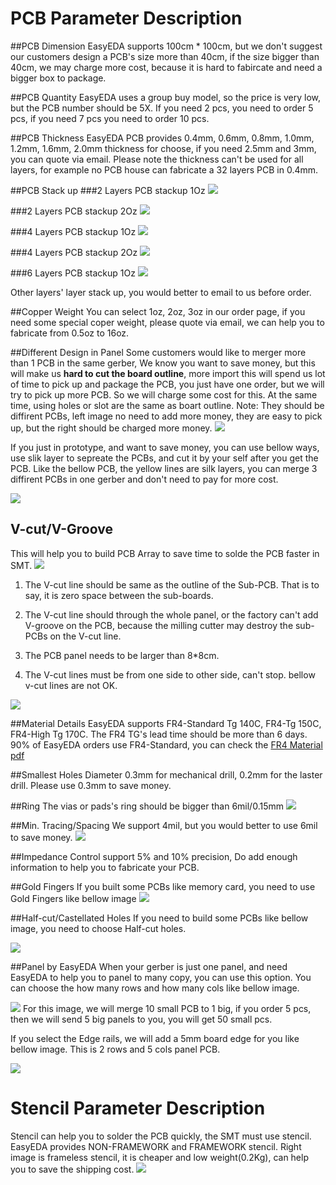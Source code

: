 
# PCB Parameter Description
##PCB Dimension
EasyEDA supports 100cm * 100cm, but we don't suggest our customers design a PCB's size more than 40cm, if the size bigger than 40cm, we may charge more cost, because it is hard to fabircate and need a bigger box to package.


##PCB Quantity
 EasyEDA uses a group buy model, so the price is very low, but the PCB number should be 5X. If you need 2 pcs, you need to order 5 pcs, if you need 7 pcs you need to order 10 pcs. 
 
##PCB Thickness
   EasyEDA PCB provides 0.4mm, 0.6mm, 0.8mm, 1.0mm, 1.2mm, 1.6mm, 2.0mm thickness for choose, if you need 2.5mm and 3mm, you can quote via email.  Please note the thickness can't be used for all layers, for example no PCB house can fabricate a 32 layers PCB in 0.4mm. 


##PCB Stack up
  ###2 Layers PCB stackup 1Oz
![](images/2layerStackupPCB.png)  
 

###2 Layers PCB stackup 2Oz
![](images/2layerStackupPCB2oz.png)  


 ###4 Layers PCB stackup 1Oz
![](images/4layerStackupPCB1oz.png) 

###4 Layers PCB stackup 2Oz
![](images/4layerStackupPCB2oz.png) 

###6 Layers PCB stackup 1Oz
![](images/6layerStackupPCB1oz.png) 

Other layers'  layer stack up, you would better to email to us before order.


##Copper Weight
  You can select 1oz, 2oz, 3oz in our order page, if you need some special coper weight, please quote via email, we can help you to fabricate from 0.5oz to 16oz.

##Different Design in Panel 
Some customers would like to merger more than 1 PCB in the same gerber, We know you want to save money, but this will make us **hard to cut the board outline**, more import this will spend us lot of time to pick up and package the PCB, you just have one order, but we will try to pick up more PCB. So we will charge some cost for this.  At the same time, using holes or slot are the same as boart outline. 
 Note: They should be diffirent PCBs, left image no need to add more money, they are easy to pick up, but the right should be charged more money.
 ![](images/DiffirentPCB.png)  


If you just in prototype, and want to save money, you can use bellow ways, use slik layer to sepreate the PCBs, and cut it by your self after you get the PCB. Like the bellow PCB, the yellow lines are silk layers, you can merge 3 diffirent PCBs in one gerber and don't need to pay for more cost.

![](images/silklayerPCB.png)  

## V-cut/V-Groove
  
   This will help you to build PCB Array to save time to solde the PCB faster in SMT. 
 ![](images/V-cut-v-groove.png)  

  1.  The V-cut line should be same as the outline of the Sub-PCB. That is to say, it is zero space between the sub-boards.

  2.  The V-cut line should through the whole panel, or the factory can't add V-groove on the PCB, because the milling cutter may destroy the sub-PCBs on the V-cut line.

  3.  The PCB panel needs to be larger than 8*8cm.
  4.  The V-cut lines must be from one side to other side, can't stop. bellow v-cut lines are not OK.
   
 ![](images/NoOKV-CUT.png)  
     

##Material Details
  EasyEDA supports FR4-Standard Tg 140C, FR4-Tg 150C, FR4-High Tg 170C. The FR4 TG's lead time should be more than 6 days. 90% of EasyEDA orders use FR4-Standard, you can check the [FR4 Material pdf](images/FR4-material.pdf "FR4 material")

##Smallest Holes Diameter
   0.3mm for mechanical drill, 0.2mm for the laster drill. Please use 0.3mm to save money.

##Ring
 The vias or pads's ring should be bigger than 6mil/0.15mm
![](images/Ring-via.png)  


##Min. Tracing/Spacing
 We support 4mil, but you would better to use 6mil to save money. 
![](images/clearance.png)  

##Impedance Control
 support 5% and 10% precision, Do add enough information to help you to fabricate your PCB.

##Gold Fingers
If you built some PCBs like memory card, you need to use Gold Fingers like bellow image
![](images/Gold-Fingers.png)  

##Half-cut/Castellated Holes
If you need to build some PCBs like bellow image, you need to choose Half-cut holes.

![](images/Half-cut-Castellated-Holes.png)

##Panel by EasyEDA
 When your gerber is just one panel, and need EasyEDA to help you to panel to many copy, you can use this option.
   You can choose the how many rows and how many cols like bellow image.

![](images/Panel.png)
For this image, we will merge 10 small PCB to 1 big, if you order 5 pcs, then we will send  5 big panels to you, you will get 50 small pcs.

If you select the Edge rails, we will add a 5mm board edge for you like bellow image.
This is 2 rows and 5 cols panel PCB.

![](images/V-cut-v-groove.png) 


# Stencil Parameter Description
Stencil can help you to solder the PCB quickly, the SMT must use stencil.
EasyEDA provides NON-FRAMEWORK and  FRAMEWORK stencil.
Right image is frameless stencil, it is cheaper and low weight(0.2Kg), can help you to save the shipping cost.
![](images/stencil.png)  

 


